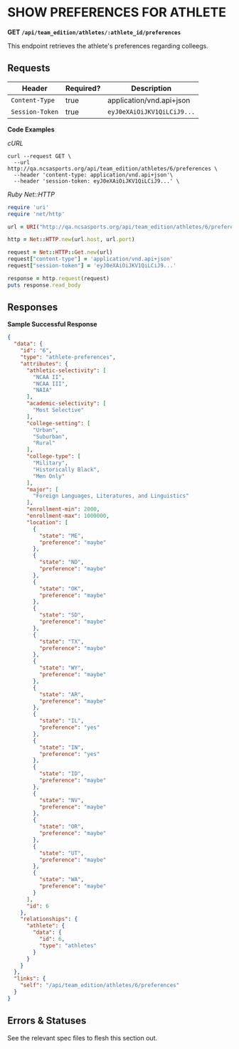 # SHOW PREFERENCES FOR ATHLETE

**GET `/api/team_edition/athletes/:athlete_id/preferences`**

This endpoint retrieves the athlete's preferences regarding colleegs.

## Requests

| Header          | Required? | Description                |
|-----------------|-----------|----------------------------|
| `Content-Type`  | true      | application/vnd.api+json   |
| `Session-Token` | true      | `eyJ0eXAiOiJKV1QiLCiJ9...` |


**Code Examples**

_cURL_

```shell
curl --request GET \
  --url http://qa.ncsasports.org/api/team_edition/athletes/6/preferences \
  --header 'content-type: application/vnd.api+json'\
  --header 'session-token: eyJ0eXAiOiJKV1QiLCiJ9...' \
```

_Ruby Net::HTTP_

```ruby
require 'uri'
require 'net/http'

url = URI("http://qa.ncsasports.org/api/team_edition/athletes/6/preferences")

http = Net::HTTP.new(url.host, url.port)

request = Net::HTTP::Get.new(url)
request["content-type"] = 'application/vnd.api+json'
request["session-token"] = 'eyJ0eXAiOiJKV1QiLCiJ9...'

response = http.request(request)
puts response.read_body
```


## Responses

**Sample Successful Response**

```json
{
  "data": {
    "id": "6",
    "type": "athlete-preferences",
    "attributes": {
      "athletic-selectivity": [
        "NCAA II",
        "NCAA III",
        "NAIA"
      ],
      "academic-selectivity": [
        "Most Selective"
      ],
      "college-setting": [
        "Urban",
        "Suburban",
        "Rural"
      ],
      "college-type": [
        "Military",
        "Historically Black",
        "Men Only"
      ],
      "major": [
        "Foreign Languages, Literatures, and Linguistics"
      ],
      "enrollment-min": 2000,
      "enrollment-max": 1000000,
      "location": [
        {
          "state": "ME",
          "preference": "maybe"
        },
        {
          "state": "ND",
          "preference": "maybe"
        },
        {
          "state": "OK",
          "preference": "maybe"
        },
        {
          "state": "SD",
          "preference": "maybe"
        },
        {
          "state": "TX",
          "preference": "maybe"
        },
        {
          "state": "WY",
          "preference": "maybe"
        },
        {
          "state": "AR",
          "preference": "maybe"
        },
        {
          "state": "IL",
          "preference": "yes"
        },
        {
          "state": "IN",
          "preference": "yes"
        },
        {
          "state": "ID",
          "preference": "maybe"
        },
        {
          "state": "NV",
          "preference": "maybe"
        },
        {
          "state": "OR",
          "preference": "maybe"
        },
        {
          "state": "UT",
          "preference": "maybe"
        },
        {
          "state": "WA",
          "preference": "maybe"
        }
      ],
      "id": 6
    },
    "relationships": {
      "athlete": {
        "data": {
          "id": 6,
          "type": "athletes"
        }
      }
    }
  },
  "links": {
    "self": "/api/team_edition/athletes/6/preferences"
  }
}
```



## Errors & Statuses

See the relevant spec files to flesh this section out.
